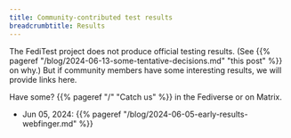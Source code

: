 ```yaml
---
title: Community-contributed test results
breadcrumbtitle: Results
---
```


The FediTest project does not produce official testing results. (See
{{% pageref "/blog/2024-06-13-some-tentative-decisions.md" "this post" %}} on why.)
But if community members have some interesting results, we will provide links here.

Have some? {{% pageref "/" "Catch us" %}} in the Fediverse or on Matrix.

* Jun 05, 2024: {{% pageref "/blog/2024-06-05-early-results-webfinger.md" %}}
